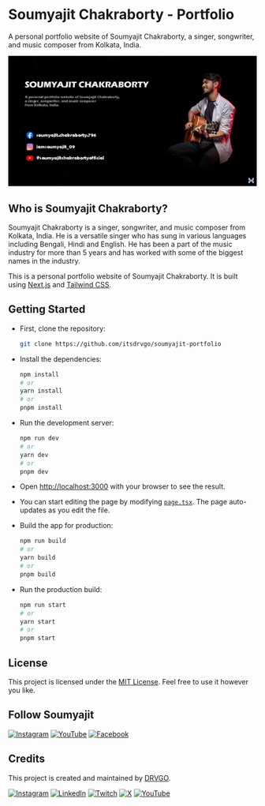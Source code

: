 # **Soumyajit Chakraborty - Portfolio**

A personal portfolio website of Soumyajit Chakraborty, a singer, songwriter, and music composer from Kolkata, India.

![Soumyajit Chakraborty](./public/og.webp)

## Who is Soumyajit Chakraborty?

Soumyajit Chakraborty is a singer, songwriter, and music composer from Kolkata, India. He is a versatile singer who has sung in various languages including Bengali, Hindi and English. He has been a part of the music industry for more than 5 years and has worked with some of the biggest names in the industry.

This is a personal portfolio website of Soumyajit Chakraborty. It is built using [Next.js](https://nextjs.org/) and [Tailwind CSS](https://tailwindcss.com/).

## Getting Started

-   First, clone the repository:

    ```bash
    git clone https://github.com/itsdrvgo/soumyajit-portfolio
    ```

-   Install the dependencies:

    ```bash
    npm install
    # or
    yarn install
    # or
    pnpm install
    ```

-   Run the development server:

    ```bash
    npm run dev
    # or
    yarn dev
    # or
    pnpm dev
    ```

-   Open [http://localhost:3000](http://localhost:3000) with your browser to see the result.
-   You can start editing the page by modifying [`page.tsx`](<./src/app/(home)/page.tsx>). The page auto-updates as you edit the file.
-   Build the app for production:

    ```bash
    npm run build
    # or
    yarn build
    # or
    pnpm build
    ```

-   Run the production build:

    ```bash
    npm run start
    # or
    yarn start
    # or
    pnpm start
    ```

## License

This project is licensed under the [MIT License](./LICENSE). Feel free to use it however you like.

## Follow Soumyajit

[![Instagram](https://img.shields.io/badge/Instagram-%23E4405F.svg?logo=Instagram&logoColor=white)](https://instagram.com/iamsoumyajit_09)
[![YouTube](https://img.shields.io/badge/YouTube-%23FF0000.svg?logo=YouTube&logoColor=white)](https://youtube.com/@soumyajitchakrabortyofficial)
[![Facebook](https://img.shields.io/badge/Facebook-%231877F2.svg?logo=Facebook&logoColor=white)](https://facebook.com/soumyajit.chakraborty.796)

## Credits

This project is created and maintained by [DRVGO](https://itsdrvgo.me).

[![Instagram](https://img.shields.io/badge/Instagram-%23E4405F.svg?logo=Instagram&logoColor=white)](https://instagram.com/itsdrvgo)
[![LinkedIn](https://img.shields.io/badge/LinkedIn-%230077B5.svg?logo=linkedin&logoColor=white)](https://linkedin.com/in/itsdrvgo)
[![Twitch](https://img.shields.io/badge/Twitch-%239146FF.svg?logo=Twitch&logoColor=white)](https://twitch.tv/itsdrvgo)
[![X](https://img.shields.io/badge/X-%23000000.svg?logo=X&logoColor=white)](https://x.com/itsdrvgo)
[![YouTube](https://img.shields.io/badge/YouTube-%23FF0000.svg?logo=YouTube&logoColor=white)](https://youtube.com/@itsdrvgodev)
